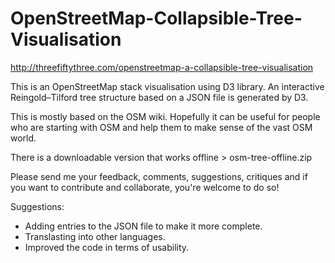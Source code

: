# OpenStreetMap-Collapsible-Tree-Visualisation

http://threefiftythree.com/openstreetmap-a-collapsible-tree-visualisation

This is an OpenStreetMap stack visualisation using D3 library. An interactive Reingold–Tilford tree structure based on a JSON file is generated by D3.

This is mostly based on the OSM wiki. Hopefully it can be useful for people who are starting with OSM and help them to make sense of the vast OSM world.

There is a downloadable version that works offline > osm-tree-offline.zip

Please send me your feedback, comments, suggestions, critiques and if you want to contribute and collaborate, you're welcome to do so!

Suggestions:
- Adding entries to the JSON file to make it more complete.
- Translasting into other languages.
- Improved the code in terms of usability.
